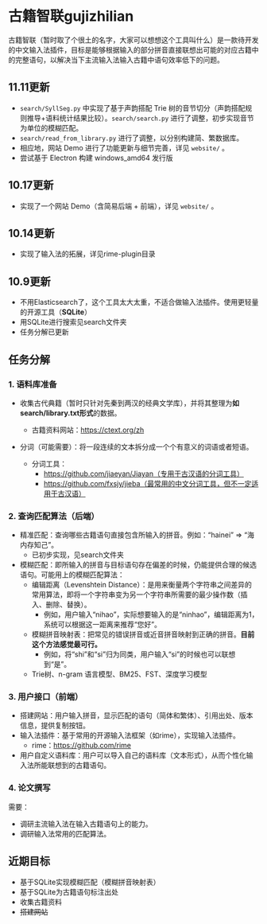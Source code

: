 # 古籍智联gujizhilian

古籍智联（暂时取了个很土的名字，大家可以想想这个工具叫什么）是一款待开发的中文输入法插件，目标是能够根据输入的部分拼音直接联想出可能的对应古籍中的完整语句，以解决当下主流输入法输入古籍中语句效率低下的问题。

## 11.11更新

- `search/SyllSeg.py` 中实现了基于声韵搭配 Trie 树的音节切分（声韵搭配规则推导+语料统计结果比较）。`search/search.py` 进行了调整，初步实现音节为单位的模糊匹配。
- `search/read_from_library.py` 进行了调整，以分别构建简、繁数据库。
- 相应地，网站 Demo 进行了功能更新与细节完善，详见 `website/` 。
- 尝试基于 Electron 构建 windows_amd64 发行版

## 10.17更新

- 实现了一个网站 Demo（含简易后端 + 前端），详见 `website/` 。

## 10.14更新

- 实现了输入法的拓展，详见rime-plugin目录

## 10.9更新

- 不用Elasticsearch了，这个工具太大太重，不适合做输入法插件。使用更轻量的开源工具（**SQLite**）
- 用SQLite进行搜索见search文件夹
- 任务分解已更新

## 任务分解

### 1. 语料库准备

- 收集古代典籍（暂时只针对先秦到两汉的经典文学库），并将其整理为**如search/library.txt形式**的数据。

  - 古籍资料网站：https://ctext.org/zh

- 分词（可能需要）：将一段连续的文本拆分成一个个有意义的词语或者短语。
  - 分词工具：
    - https://github.com/jiaeyan/Jiayan（专用于古汉语的分词工具）
    - https://github.com/fxsjy/jieba（最常用的中文分词工具，但不一定适用于古汉语）

### 2. 查询匹配算法（后端）

- 精准匹配：查询哪些古籍语句直接包含所输入的拼音。例如：“hainei” => “海内存知己”。
  - 已初步实现，见search文件夹
- 模糊匹配：即所输入的拼音与目标语句存在偏差的时候，仍能提供合理的候选语句。可能用上的模糊匹配算法：
  - 编辑距离（Levenshtein Distance）：是用来衡量两个字符串之间差异的常用算法，即将一个字符串变为另一个字符串所需要的最少操作数（插入、删除、替换）。
    - 例如，用户输入“nihao”，实际想要输入的是“ninhao”，编辑距离为1，系统可以根据这一距离来推荐“您好”。
  - 模糊拼音映射表：把常见的错误拼音或近音拼音映射到正确的拼音。**目前这个方法感觉最可行。**
    - 例如，将“shi”和“si”归为同类，用户输入“si”的时候也可以联想到“是”。
  - Trie树、n-gram 语言模型、BM25、FST、深度学习模型

### 3. 用户接口（前端）

- 搭建网站：用户输入拼音，显示匹配的语句（简体和繁体）、引用出处、版本信息，提供复制按钮。
- 输入法插件：基于常用的开源输入法框架（如rime），实现输入法插件。
  - rime：https://github.com/rime
- 用户自定义语料库：用户可以导入自己的语料库（文本形式），从而个性化输入法所能联想到的古籍语句。

### 4. 论文撰写

需要：
- 调研主流输入法在输入古籍语句上的能力。
- 调研输入法常用的匹配算法。

## 近期目标

- 基于SQLite实现模糊匹配（模糊拼音映射表）
- 基于SQLite为古籍语句标注出处
- 收集古籍资料
- ~~搭建网站~~
